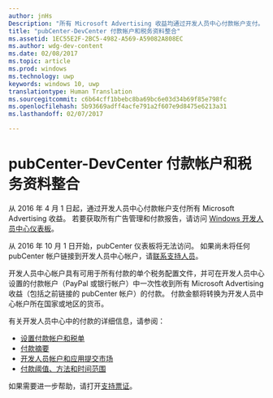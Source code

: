 ```yaml
---
author: jnHs
Description: "所有 Microsoft Advertising 收益均通过开发人员中心付款帐户支付。"
title: "pubCenter-DevCenter 付款帐户和税务资料整合"
ms.assetid: 1EC55E2F-2BC5-4982-A569-A59082A808EC
ms.author: wdg-dev-content
ms.date: 02/08/2017
ms.topic: article
ms.prod: windows
ms.technology: uwp
keywords: windows 10, uwp
translationtype: Human Translation
ms.sourcegitcommit: c6b64cff1bbebc8ba69bc6e03d34b69f85e798fc
ms.openlocfilehash: 5b93669adff4acfe791a2f607e9d8475e6213a31
ms.lasthandoff: 02/07/2017

---
```


# <a name="pubcenter-devcenter-payout-account-and-tax-profile-consolidation"></a>pubCenter-DevCenter 付款帐户和税务资料整合

从 2016 年 4 月 1 日起，通过开发人员中心付款帐户支付所有 Microsoft Advertising 收益。 若要获取所有广告管理和付款报告，请访问 [Windows 开发人员中心仪表板](https://developer.microsoft.com/dashboard/apps/overview)。 

从 2016 年 10 月 1 日开始，pubCenter 仪表板将无法访问。 如果尚未将任何 pubCenter 帐户链接到开发人员中心帐户，请[联系支持人员](http://go.microsoft.com/fwlink/p/?LinkId=393643)。

开发人员中心帐户具有可用于所有付款的单个税务配置文件，并可在开发人员中心设置的付款帐户（PayPal 或银行帐户）中一次性收到所有 Microsoft Advertising 收益（包括之前链接的 pubCenter 帐户）的付款。 付款金额将转换为开发人员中心帐户所在国家或地区的货币。 

有关开发人员中心中的付款的详细信息，请参阅：

- [设置付款帐户和税单](setting-up-your-payout-account-and-tax-forms.md)
- [付款摘要](payout-summary.md)
- [开发人员帐户和应用提交市场](account-types-locations-and-fees.md#developer-account-and-app-submission-markets)
- [付款阈值、方法和时间范围](payment-thresholds-methods-and-timeframes.md)

如果需要进一步帮助，请打开[支持票证](http://go.microsoft.com/fwlink/p/?LinkId=733342)。

 

